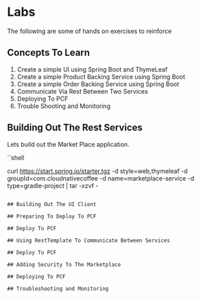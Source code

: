 # Labs

The following are some of hands on exercises to reinforce 

## Concepts To Learn
1. Create a simple UI using Spring Boot and ThymeLeaf
2. Create a simple Product Backing Service using Spring Boot
3. Create a simple Order Backing Service using Spring Boot
4. Communicate Via Rest Between Two Services
5. Deploying To PCF
6. Trouble Shooting and Monitoring

## Building Out The Rest Services

Lets build out the Market Place application. 

``shell

curl https://start.spring.io/starter.tgz -d style=web,thymeleaf -d groupId=com.cloudnativecoffee -d name=marketplace-service -d type=gradle-project | tar -xzvf -

```

## Building Out The UI Client

## Preparing To Deploy To PCF

## Deploy To PCF

## Using RestTemplate To Communicate Between Services

## Deploy To PCF

## Adding Security To The Marketplace

## Deploying To PCF

## Troubleshooting and Monitoring
